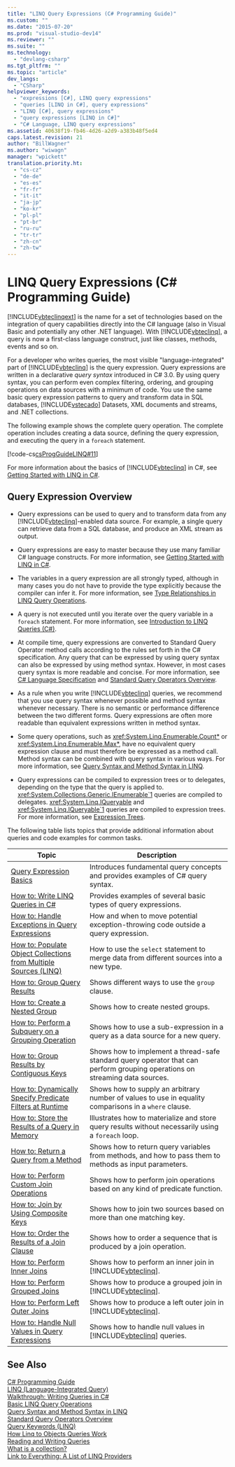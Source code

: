 ```yaml
---
title: "LINQ Query Expressions (C# Programming Guide)"
ms.custom: ""
ms.date: "2015-07-20"
ms.prod: "visual-studio-dev14"
ms.reviewer: ""
ms.suite: ""
ms.technology: 
  - "devlang-csharp"
ms.tgt_pltfrm: ""
ms.topic: "article"
dev_langs: 
  - "CSharp"
helpviewer_keywords: 
  - "expressions [C#], LINQ query expressions"
  - "queries [LINQ in C#], query expressions"
  - "LINQ [C#], query expressions"
  - "query expressions [LINQ in C#]"
  - "C# Language, LINQ query expressions"
ms.assetid: 40638f19-fb46-4d26-a2d9-a383b48f5ed4
caps.latest.revision: 21
author: "BillWagner"
ms.author: "wiwagn"
manager: "wpickett"
translation.priority.ht: 
  - "cs-cz"
  - "de-de"
  - "es-es"
  - "fr-fr"
  - "it-it"
  - "ja-jp"
  - "ko-kr"
  - "pl-pl"
  - "pt-br"
  - "ru-ru"
  - "tr-tr"
  - "zh-cn"
  - "zh-tw"
---
```

# LINQ Query Expressions (C# Programming Guide)
[!INCLUDE[vbteclinqext](../../../csharp\getting-started/includes/vbteclinqext_md.md)] is the name for a set of technologies based on the integration of query capabilities directly into the C# language (also in Visual Basic and potentially any other .NET language). With [!INCLUDE[vbteclinq](../../../csharp/includes/vbteclinq_md.md)], a query is now a first-class language construct, just like classes, methods, events and so on.  
  
 For a developer who writes queries, the most visible "language-integrated" part of [!INCLUDE[vbteclinq](../../../csharp/includes/vbteclinq_md.md)] is the query expression. Query expressions are written in a declarative *query syntax* introduced in C# 3.0. By using query syntax, you can perform even complex filtering, ordering, and grouping operations on data sources with a minimum of code. You use the same basic query expression patterns to query and transform data in SQL databases, [!INCLUDE[vstecado](../../../csharp\programming-guide\concepts\linq/includes/vstecado_md.md)] Datasets, XML documents and streams, and .NET collections.  
  
 The following example shows the complete query operation. The complete operation includes creating a data source, defining the query expression, and executing the query in a `foreach` statement.  
  
 [!code-cs[csProgGuideLINQ#11](../../../csharp\programming-guide\classes-and-structs/codesnippet/CSharp/index_1.cs)]  
  
 For more information about the basics of [!INCLUDE[vbteclinq](../../../csharp/includes/vbteclinq_md.md)] in C#, see [Getting Started with LINQ in C#](../../../csharp\programming-guide\concepts\linq/getting-started-with-linq-in-csharp.md).  
  
## Query Expression Overview  
  
-   Query expressions can be used to query and to transform data from any [!INCLUDE[vbteclinq](../../../csharp/includes/vbteclinq_md.md)]-enabled data source. For example, a single query can retrieve data from a SQL database, and produce an XML stream as output.  
  
-   Query expressions are easy to master because they use many familiar C# language constructs. For more information, see [Getting Started with LINQ in C#](../../../csharp\programming-guide\concepts\linq/getting-started-with-linq-in-csharp.md).  
  
-   The variables in a query expression are all strongly typed, although in many cases you do not have to provide the type explicitly because the compiler can infer it. For more information, see [Type Relationships in LINQ Query Operations](../../../csharp\programming-guide\concepts\linq/type-relationships-in-linq-query-operations.md).  
  
-   A query is not executed until you iterate over the query variable in a `foreach` statement. For more information, see [Introduction to LINQ Queries (C#)](../../../csharp\programming-guide\concepts\linq/introduction-to-linq-queries.md).  
  
-   At compile time, query expressions are converted to Standard Query Operator method calls according to the rules set forth in the C# specification. Any query that can be expressed by using query syntax can also be expressed by using method syntax. However, in most cases query syntax is more readable and concise. For more information, see [C# Language Specification](../../../csharp\language-reference/csharp-language-specification.md) and [Standard Query Operators Overview](../Topic/Standard%20Query%20Operators%20Overview.md).  
  
-   As a rule when you write [!INCLUDE[vbteclinq](../../../csharp/includes/vbteclinq_md.md)] queries, we recommend that you use query syntax whenever possible and method syntax whenever necessary. There is no semantic or performance difference between the two different forms. Query expressions are often more readable than equivalent expressions written in method syntax.  
  
-   Some query operations, such as <xref:System.Linq.Enumerable.Count*> or <xref:System.Linq.Enumerable.Max*>, have no equivalent query expression clause and must therefore be expressed as a method call. Method syntax can be combined with query syntax in various ways. For more information, see [Query Syntax and Method Syntax in LINQ](../../../csharp\programming-guide\concepts\linq/query-syntax-and-method-syntax-in-linq.md).  
  
-   Query expressions can be compiled to expression trees or to delegates, depending on the type that the query is applied to. <xref:System.Collections.Generic.IEnumerable`1> queries are compiled to delegates. <xref:System.Linq.IQueryable> and <xref:System.Linq.IQueryable`1> queries are compiled to expression trees. For more information, see [Expression Trees](../Topic/Expression%20Trees%20\(C%23%20and%20Visual%20Basic\).md).  
  
 The following table lists topics that provide additional information about queries and code examples for common tasks.  
  
|Topic|Description|  
|-----------|-----------------|  
|[Query Expression Basics](../../../csharp\programming-guide\linq-query-expressions/query-expression-basics.md)|Introduces fundamental query concepts and provides examples of C# query syntax.|  
|[How to: Write LINQ Queries in C#](../../../csharp\programming-guide\linq-query-expressions/how-to-write-linq-queries-in-csharp.md)|Provides examples of several basic types of query expressions.|  
|[How to: Handle Exceptions in Query Expressions](../../../csharp\programming-guide\linq-query-expressions/how-to-handle-exceptions-in-query-expressions.md)|How and when to move potential exception-throwing code outside a query expression.|  
|[How to: Populate Object Collections from Multiple Sources (LINQ)](../Topic/How%20to:%20Populate%20Object%20Collections%20from%20Multiple%20Sources%20\(LINQ\).md)|How to use the `select` statement to merge data from different sources into a new type.|  
|[How to: Group Query Results](../../../csharp\programming-guide\linq-query-expressions/how-to-group-query-results.md)|Shows different ways to use the `group` clause.|  
|[How to: Create a Nested Group](../../../csharp\programming-guide\linq-query-expressions/how-to-create-a-nested-group.md)|Shows how to create nested groups.|  
|[How to: Perform a Subquery on a Grouping Operation](../../../csharp\programming-guide\linq-query-expressions/how-to-perform-a-subquery-on-a-grouping-operation.md)|Shows how to use a sub-expression in a query as a data source for a new query.|  
|[How to: Group Results by Contiguous Keys](../../../csharp\programming-guide\linq-query-expressions/how-to-group-results-by-contiguous-keys.md)|Shows how to implement a thread-safe standard query operator that can perform grouping operations on streaming data sources.|  
|[How to: Dynamically Specify Predicate Filters at Runtime](../../../csharp\programming-guide\linq-query-expressions/how-to-dynamically-specify-predicate-filters-at-runtime.md)|Shows how to supply an arbitrary number of values to use in equality comparisons in a `where` clause.|  
|[How to: Store the Results of a Query in Memory](../../../csharp\programming-guide\linq-query-expressions/how-to-store-the-results-of-a-query-in-memory.md)|Illustrates how to materialize and store query results without necessarily using a `foreach` loop.|  
|[How to: Return a Query from a Method](../../../csharp\programming-guide\linq-query-expressions/how-to-return-a-query-from-a-method.md)|Shows how to return query variables from methods, and how to pass them to methods as input parameters.|  
|[How to: Perform Custom Join Operations](../../../csharp\programming-guide\linq-query-expressions/how-to-perform-custom-join-operations.md)|Shows how to perform join operations based on any kind of predicate function.|  
|[How to: Join by Using Composite Keys](../../../csharp\programming-guide\linq-query-expressions/how-to-join-by-using-composite-keys.md)|Shows how to join two sources based on more than one matching key.|  
|[How to: Order the Results of a Join Clause](../../../csharp\programming-guide\linq-query-expressions/how-to-order-the-results-of-a-join-clause.md)|Shows how to order a sequence that is produced by a join operation.|  
|[How to: Perform Inner Joins](../../../csharp\programming-guide\linq-query-expressions/how-to-perform-inner-joins.md)|Shows how to perform an inner join in [!INCLUDE[vbteclinq](../../../csharp/includes/vbteclinq_md.md)].|  
|[How to: Perform Grouped Joins](../../../csharp\programming-guide\linq-query-expressions/how-to-perform-grouped-joins.md)|Shows how to produce a grouped join in [!INCLUDE[vbteclinq](../../../csharp/includes/vbteclinq_md.md)].|  
|[How to: Perform Left Outer Joins](../../../csharp\programming-guide\linq-query-expressions/how-to-perform-left-outer-joins.md)|Shows how to produce a left outer join in [!INCLUDE[vbteclinq](../../../csharp/includes/vbteclinq_md.md)].|  
|[How to: Handle Null Values in Query Expressions](../../../csharp\programming-guide\linq-query-expressions/how-to-handle-null-values-in-query-expressions.md)|Shows how to handle null values in [!INCLUDE[vbteclinq](../../../csharp/includes/vbteclinq_md.md)] queries.|  
  
## See Also  
 [C# Programming Guide](../../../csharp\programming-guide/index.md)   
 [LINQ (Language-Integrated Query)](../Topic/LINQ%20\(Language-Integrated%20Query\).md)   
 [Walkthrough: Writing Queries in C#](../../../csharp\programming-guide\concepts\linq/walkthrough-writing-queries-in-csharp-linq.md)   
 [Basic LINQ Query Operations](../../../csharp\programming-guide\concepts\linq/basic-linq-query-operations.md)   
 [Query Syntax and Method Syntax in LINQ](../../../csharp\programming-guide\concepts\linq/query-syntax-and-method-syntax-in-linq.md)   
 [Standard Query Operators Overview](../Topic/Standard%20Query%20Operators%20Overview.md)   
 [Query Keywords (LINQ)](../../../csharp\language-reference\keywords/query-keywords.md)   
 [How Linq to Objects Queries Work](http://go.microsoft.com/fwlink/?LinkId=112389)   
 [Reading and Writing Queries](http://go.microsoft.com/fwlink/?LinkId=112391)   
 [What is a collection?](http://go.microsoft.com/fwlink/?LinkId=112394)   
 [Link to Everything: A List of LINQ Providers](http://go.microsoft.com/fwlink/?LinkId=112411)